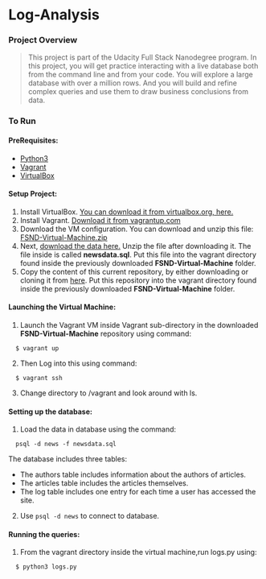 # Log-Analysis

### Project Overview
>This project is part of the Udacity Full Stack Nanodegree program. In this project, you will get practice interacting with a live database both from the command line and from your code. You will explore a large database with over a million rows. And you will build and refine complex queries and use them to draw business conclusions from data.

### To Run

#### PreRequisites:
  * [Python3](https://www.python.org/)
  * [Vagrant](https://www.vagrantup.com/)
  * [VirtualBox](https://www.virtualbox.org/)

#### Setup Project:
  1. Install VirtualBox. [You can download it from virtualbox.org, here.](https://www.virtualbox.org/wiki/Downloads)
  2. Install Vagrant. [Download it from vagrantup.com](https://www.vagrantup.com/downloads.html)
  3. Download the VM configuration. You can download and unzip this file: [FSND-Virtual-Machine.zip](FSND-Virtual-Machine.zip)
  3. Next, [download the data here.](https://d17h27t6h515a5.cloudfront.net/topher/2016/August/57b5f748_newsdata/newsdata.zip) Unzip the file after downloading it. The file inside is called **newsdata.sql**. Put this file into the vagrant directory found inside the previously downloaded **FSND-Virtual-Machine** folder.
  5. Copy the content of this current repository, by either downloading or cloning it from
  [here](https://github.com/sagarchoudhary96/Log-Analysis). Put this repository into the vagrant directory found inside the previously downloaded **FSND-Virtual-Machine** folder.

#### Launching the Virtual Machine:
  1. Launch the Vagrant VM inside Vagrant sub-directory in the downloaded **FSND-Virtual-Machine** repository using command:

  ```
    $ vagrant up
  ```
  2. Then Log into this using command:

  ```
    $ vagrant ssh
  ```
  3. Change directory to /vagrant and look around with ls.

#### Setting up the database:

  1. Load the data in database using the command:

  ```
    psql -d news -f newsdata.sql
  ```
  The database includes three tables:
  * The authors table includes information about the authors of articles.
  * The articles table includes the articles themselves.
  * The log table includes one entry for each time a user has accessed the site.

  2. Use `psql -d news` to connect to database.



#### Running the queries:
  1. From the vagrant directory inside the virtual machine,run logs.py using:
  ```
    $ python3 logs.py
  ```
